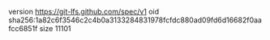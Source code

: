version https://git-lfs.github.com/spec/v1
oid sha256:1a82c6f3546c2c4b0a3133284831978fcfdc880ad09fd6d16682f0aafcc6851f
size 11101
